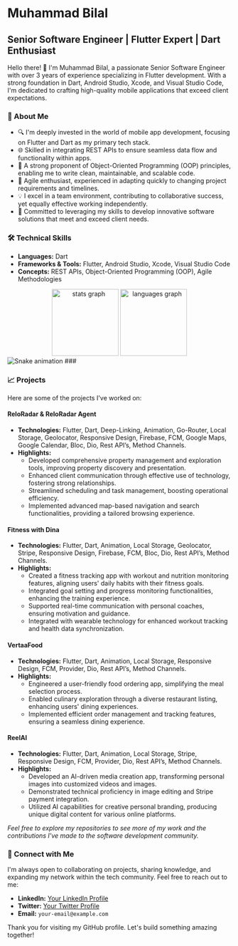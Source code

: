 # Muhammad Bilal

## Senior Software Engineer | Flutter Expert | Dart Enthusiast

Hello there! 👋 I'm Muhammad Bilal, a passionate Senior Software Engineer with over 3 years of experience specializing in Flutter development. With a strong foundation in Dart, Android Studio, Xcode, and Visual Studio Code, I'm dedicated to crafting high-quality mobile applications that exceed client expectations.

### 🚀 About Me

- 🔍 I'm deeply invested in the world of mobile app development, focusing on Flutter and Dart as my primary tech stack.
- 🌐 Skilled in integrating REST APIs to ensure seamless data flow and functionality within apps.
- 📐 A strong proponent of Object-Oriented Programming (OOP) principles, enabling me to write clean, maintainable, and scalable code.
- 🔄 Agile enthusiast, experienced in adapting quickly to changing project requirements and timelines.
- 💡 I excel in a team environment, contributing to collaborative success, yet equally effective working independently.
- 🌟 Committed to leveraging my skills to develop innovative software solutions that meet and exceed client needs.

### 🛠️ Technical Skills

- **Languages:** Dart
- **Frameworks & Tools:** Flutter, Android Studio, Xcode, Visual Studio Code
- **Concepts:** REST APIs, Object-Oriented Programming (OOP), Agile Methodologies

<div align="center">
  <img src="https://github-readme-stats.vercel.app/api?username=Bill550&hide_title=false&hide_rank=false&show_icons=true&include_all_commits=true&count_private=true&disable_animations=false&theme=dracula&locale=en&hide_border=false" height="150" alt="stats graph"  />
  <img src="https://github-readme-stats.vercel.app/api/top-langs?username=Bill550&locale=en&hide_title=false&layout=compact&card_width=320&langs_count=5&theme=dracula&hide_border=false" height="150" alt="languages graph"  />
</div>

<img src="https://raw.githubusercontent.com/Bill550/Bill550/output/snake.svg" alt="Snake animation" />
###

### 📈 Projects

Here are some of the projects I've worked on:

#### ReloRadar & ReloRadar Agent
- **Technologies:** Flutter, Dart, Deep-Linking, Animation, Go-Router, Local Storage, Geolocator, Responsive Design, Firebase, FCM, Google Maps, Google Calendar, Bloc, Dio, Rest API’s, Method Channels.
- **Highlights:**
  - Developed comprehensive property management and exploration tools, improving property discovery and presentation.
  - Enhanced client communication through effective use of technology, fostering strong relationships.
  - Streamlined scheduling and task management, boosting operational efficiency.
  - Implemented advanced map-based navigation and search functionalities, providing a tailored browsing experience.

#### Fitness with Dina
- **Technologies:** Flutter, Dart, Animation, Local Storage, Geolocator, Stripe, Responsive Design, Firebase, FCM, Bloc, Dio, Rest API’s, Method Channels.
- **Highlights:**
  - Created a fitness tracking app with workout and nutrition monitoring features, aligning users' daily habits with their fitness goals.
  - Integrated goal setting and progress monitoring functionalities, enhancing the training experience.
  - Supported real-time communication with personal coaches, ensuring motivation and guidance.
  - Integrated with wearable technology for enhanced workout tracking and health data synchronization.

#### VertaaFood
- **Technologies:** Flutter, Dart, Animation, Local Storage, Responsive Design, FCM, Provider, Dio, Rest API’s, Method Channels.
- **Highlights:**
  - Engineered a user-friendly food ordering app, simplifying the meal selection process.
  - Enabled culinary exploration through a diverse restaurant listing, enhancing users' dining experiences.
  - Implemented efficient order management and tracking features, ensuring a seamless dining experience.

#### ReelAI
- **Technologies:** Flutter, Dart, Animation, Local Storage, Stripe, Responsive Design, FCM, Provider, Dio, Rest API’s, Method Channels.
- **Highlights:**
  - Developed an AI-driven media creation app, transforming personal images into customized videos and images.
  - Demonstrated technical proficiency in image editing and Stripe payment integration.
  - Utilized AI capabilities for creative personal branding, producing unique digital content for various online platforms.


_Feel free to explore my repositories to see more of my work and the contributions I've made to the software development community._

### 🤝 Connect with Me

I'm always open to collaborating on projects, sharing knowledge, and expanding my network within the tech community. Feel free to reach out to me:

- **LinkedIn:** [Your LinkedIn Profile](#)
- **Twitter:** [Your Twitter Profile](#)
- **Email:** `your-email@example.com`

Thank you for visiting my GitHub profile. Let's build something amazing together!

